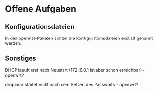 Offene Aufgaben
===============

Konfigurationsdateien
---------------------

In den opennet-Paketen sollten die Konfigurationsdateien explizit genannt werden.


Sonstiges
---------

DHCP laeuft erst nach Neustart (172.16.0.1 ist aber schon erreichbar) - openwrt?

dropbear startet nicht nach dem Setzen des Passworts - openwrt?

